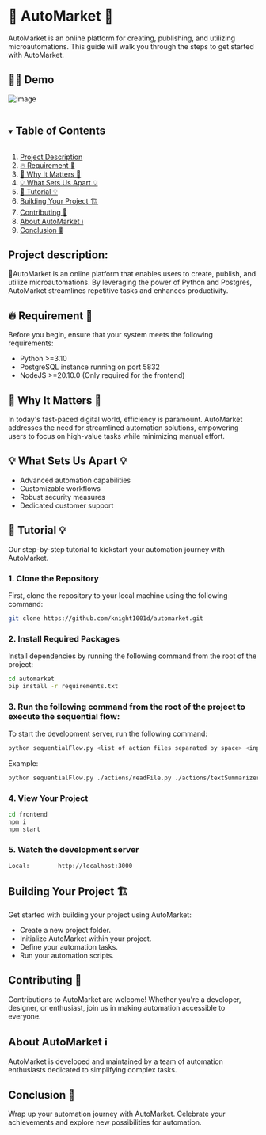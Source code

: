 # 🚀 AutoMarket 🎨

AutoMarket is an online platform for creating, publishing, and utilizing microautomations. This guide will walk you through the steps to get started with AutoMarket.

## 👨‍💻 Demo
![image](https://github.com/IP80808080/automarket/assets/94137507/db80df97-568e-4b0d-8739-31a2cff8ba26)

<!-- TABLE OF CONTENTS -->

<details open="open">
  <summary><h2 style="display: inline-block">Table of Contents</h2></summary>
  <ol>
    <li>
      <a href="#Project-Description">Project Description</a>
    </li>
    <li>
      <a href="#2 Requirement">🔥 Requirement 🔑</a>
    </li>
    <li>
      <a href="#3 Why It Matters">🌟 Why It Matters 🚀</a>
    </li>
    <li>
      <a href="#4 What Sets Us Apart">💡 What Sets Us Apart 💡</a>
    </li>
    <li>
      <a href="#5 Tutorial">🌟 Tutorial 💡</a>
    </li>
    <li>
      <a href="#6 Building Your Project">Building Your Project 🏗️</a>
    </li>
    <li>
      <a href="#7 Contributing">Contributing 🤝</a>
    </li>
    <li>
      <a href="#8 About AutoMarket">About AutoMarket ℹ️</a>
    </li>
    <li>
      <a href="#9 Conclusion">Conclusion 🎉</a>
    </li>
  </ol>
</details>

<h2 id="Project-Description">Project description:</h2>
📄AutoMarket is an online platform that enables users to create, publish, and utilize microautomations. 
By leveraging the power of Python and Postgres, AutoMarket streamlines repetitive tasks and enhances productivity.


## <a name="2 Requirement">🔥 Requirement 🔑</a>
Before you begin, ensure that your system meets the following requirements:
- Python >=3.10
- PostgreSQL instance running on port 5832
- NodeJS >=20.10.0 (Only required for the frontend)

## <a name="3 Why It Matters">🌟 Why It Matters 🚀</a>
In today's fast-paced digital world, efficiency is paramount. AutoMarket addresses the 
need for streamlined automation solutions, empowering users to focus on high-value tasks while minimizing manual effort.

## <a name="4 What Sets Us Apart">💡 What Sets Us Apart 💡</a>
- Advanced automation capabilities
- Customizable workflows
- Robust security measures
- Dedicated customer support

## <a name="5 Tutorial">🌟 Tutorial 💡</a>
Our step-by-step tutorial to kickstart your automation journey with AutoMarket.

### 1. Clone the Repository

First, clone the repository to your local machine using the following command:

```bash
git clone https://github.com/knight1001d/automarket.git
```

### 2. Install Required Packages
Install dependencies by running the following command from the root of the project:

```bash
cd automarket
pip install -r requirements.txt
```

### 3. Run the following command from the root of the project to execute the sequential flow:
To start the development server, run the following command:

```bash
python sequentialFlow.py <list of action files separated by space> <input>
```
Example:
```bash
python sequentialFlow.py ./actions/readFile.py ./actions/textSummarizer.py https://www.dwsamplefiles.com/?dl_id=176
```

### 4. View Your Project
```bash
cd frontend
npm i
npm start
```

### 5. Watch the development server
```bash
Local:        http://localhost:3000
```

## <a name="6 Building Your Project">Building Your Project 🏗️</a>
Get started with building your project using AutoMarket:

- Create a new project folder.
- Initialize AutoMarket within your project.
- Define your automation tasks.
- Run your automation scripts.

## <a name="7 Contributing">Contributing 🤝</a>
Contributions to AutoMarket are welcome! Whether you're a developer, designer, or enthusiast, join us in making automation accessible to everyone.

## <a name="8 About AutoMarket">About AutoMarket ℹ️</a>
AutoMarket is developed and maintained by a team of automation enthusiasts dedicated to simplifying complex tasks.

## <a name="9 Conclusion">Conclusion 🎉</a>
Wrap up your automation journey with AutoMarket. Celebrate your achievements and explore new possibilities for automation.
